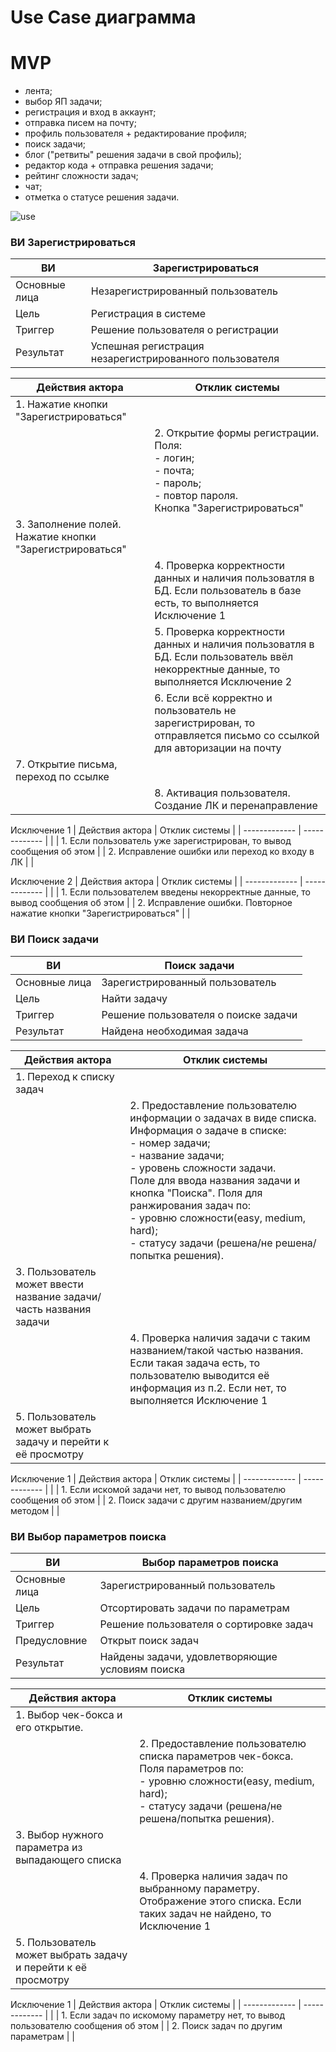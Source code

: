 # Use Case диаграмма

# MVP
- лента;
- выбор ЯП задачи;
- регистрация и вход в аккаунт;
- отправка писем на почту;
- профиль пользователя + редактирование профиля;
- поиск задачи;
- блог ("ретвиты" решения задачи в свой профиль);
- редактор кода + отправка решения задачи;
- рейтинг сложности задач;
- чат;
- отметка о статусе решения задачи.
  
![use](https://www.plantuml.com/plantuml/svg/fPRDJjj04CVlUOeL5qx90_I0a118bQXI4UZTIeR4gh4ZhqrxXD2MLY0XSUa9saSmWPGq9E4LTj-e_rqxZjSVoQ67sEkTcT_CpiwCiiq3om_24uU5d6gRLZlmV5xJBxOXxiH8F8j8dk7zACRoN0wm7kCt5qCHYPcOoIlnbubNRBp8QoXhWHp00DyRpEBioFMfQ_E0VEeSSV9J-i__9H-Ot4qSeMrnuhLa0H-_556UYocUyC342-ndM5vfmXvHvuDDdp8MAwB2rpNsRhHfo-wwH_sCuQty2hKd9eOC3hKnC5DveTNtlUvRTrLWhthZYnZZUB475TXxtpks7SeO_WRq2HcQ09_DrrYCoY2x7JieGWhUSSkAAY_5EFLzQF6F6PjxE5Jy20x7AXLCvKb-LmcDlSz4b8G0bH7Ua-JmBN8x1yGzvvIQnpdiBUxv1HP_Ag13yrJNvS13h-IGeE8QnAHul3tRxPJ4yG0tPqpUY6TyJ4IaTNTwdiTfttAxeTMbKWjKQQGpCqNiWpW1SUbg_mceHGwr0zljjiZosxrcFx0zTrMnwX9ILNU1pSZ8JAP4MfuJAj9Ep_BHMkIZ9-msPsOcG1Z97sbQvQMyGChdAFDvLUqrWnxvwsl7G5N4g56BGFCi96WEsZJkJBFTblHHhZBYk_5EJiWDgl3tybiIodhKxgdbX5P0rQm1wlbCNYKi5PysRFP9vJx8wDwX55xrtIU7E8VNkNXONa1QnU-8SrLMwV1Ytd5nPEOtwlMjT7ILo9BPP49pqzByPFMmNzzAfbHUb75M51bZAZDjMCCGiJUCFWSuSBdZj24h76ZPOg7GYuYMN4EQu9RIykQhqirD5zO8-urb84MV49fZWa77TjjEsA7QgYQDmKM7rR6aauurLbjMPDBewa9lQcXURSaiwpVJ9DrDRKeRQvtHegdMn9Ff8AsPcgKQstZWxyq_ "use")


### ВИ Зарегистрироваться
| ВИ | Зарегистрироваться |
| ------------- | ------------- |
| Основные лица | Незарегистрированный пользователь |
| Цель | Регистрация в системе |
| Триггер | Решение пользователя о регистрации  |
| Результат | Успешная регистрация незарегистрированного пользователя |

| Действия актора | Отклик системы |
| ------------- | ------------- |
| 1. Нажатие кнопки "Зарегистрироваться" |   |
|   |  2. Открытие формы регистрации. Поля:<br/>- логин;<br/>- почта;<br/>- пароль;<br/>- повтор пароля.<br/>Кнопка "Зарегистрироваться"|
| 3. Заполнение полей. Нажатие кнопки "Зарегистрироваться" |   |
|  | 4. Проверка корректности данных и наличия пользоватля в БД. Если пользователь в базе есть, то выполняется Исключение 1  |
|  | 5. Проверка корректности данных и наличия пользоватля в БД. Если пользователь ввёл некорректные данные, то выполняется Исключение 2  |
|  | 6. Если всё корректно и пользователь не зарегистрирован, то отправляется письмо со ссылкой для авторизации на почту |
| 7. Открытие письма, переход по ссылке |  |
|  | 8. Активация пользователя. Создание ЛК и перенаправление |

Исключение 1
| Действия актора | Отклик системы |
| ------------- | ------------- |
|  | 1. Если пользователь уже зарегистрирован, то вывод сообщения об этом  |
| 2. Исправление ошибки или переход ко входу в ЛК |   |

Исключение 2
| Действия актора | Отклик системы |
| ------------- | ------------- |
|  | 1. Если пользователем введены некорректные данные, то вывод сообщения об этом  |
| 2. Исправление ошибки. Повторное нажатие кнопки "Зарегистрироваться" |   |

### ВИ Поиск задачи
| ВИ | Поиск задачи |
| ------------- | ------------- |
| Основные лица | Зарегистрированный пользователь |
| Цель | Найти задачу |
| Триггер | Решение пользователя о поиске задачи |
| Результат | Найдена необходимая задача |

| Действия актора | Отклик системы |
| ------------- | ------------- |
| 1. Переход к списку задач |   |
|   |  2. Предоставление пользователю информации о задачах в виде списка. Информация о задаче в списке:<br/>- номер задачи;<br/>- название задачи;<br/>- уровень сложности задачи.<br/>Поле для ввода названия задачи и кнопка "Поиска". Поля для ранжирования задач по:<br/>- уровню сложности(easy, medium, hard);<br/>- статусу задачи (решена/не решена/попытка решения).|
| 3. Пользователь может ввести название задачи/часть названия задачи |   |
|  | 4. Проверка наличия задачи с таким названием/такой частью названия. Если такая задача есть, то пользователю выводится её информация из п.2. Если нет, то выполняется Исключение 1  |
| 5. Пользователь может выбрать задачу и перейти к её просмотру | |

Исключение 1
| Действия актора | Отклик системы |
| ------------- | ------------- |
|  | 1. Если искомой задачи нет, то вывод пользователю сообщения об этом  |
| 2. Поиск задачи с другим названием/другим методом |   |

### ВИ Выбор параметров поиска
| ВИ | Выбор параметров поиска |
| ------------- | ------------- |
| Основные лица | Зарегистрированный пользователь |
| Цель | Отсортировать задачи по параметрам |
| Триггер | Решение пользователя о сортировке задач |
| Предусловние | Открыт поиск задач |
| Результат | Найдены задачи, удовлетворяющие условиям поиска |

| Действия актора | Отклик системы |
| ------------- | ------------- |
| 1. Выбор чек-бокса и его открытие. |   |
|   |  2. Предоставление пользователю списка параметров чек-бокса. Поля параметров по:<br/>- уровню сложности(easy, medium, hard);<br/>- статусу задачи (решена/не решена/попытка решения). |
| 3. Выбор нужного параметра из выпадающего списка|   |
|  | 4. Проверка наличия задач по выбранному параметру. Отображение этого списка. Если таких задач не найдено, то Исключение 1  |
| 5. Пользователь может выбрать задачу и перейти к её просмотру | |

Исключение 1
| Действия актора | Отклик системы |
| ------------- | ------------- |
|  | 1. Если задач по искомому параметру нет, то вывод пользователю сообщения об этом  |
| 2. Поиск задач по другим параметрам |   |
